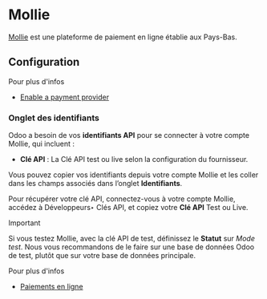 # Mollie

[Mollie](https://www.mollie.com/) est une plateforme de paiement en ligne
établie aux Pays-Bas.

## Configuration

Pour plus d'infos

  * [Enable a payment provider](../payment_providers.html#payment-providers-add-new)

### Onglet des identifiants

Odoo a besoin de vos **identifiants API** pour se connecter à votre compte
Mollie, qui incluent :

  * **Clé API** : La Clé API test ou live selon la configuration du fournisseur.

Vous pouvez copier vos identifiants depuis votre compte Mollie et les coller
dans les champs associés dans l’onglet **Identifiants**.

Pour récupérer votre clé API, connectez-vous à votre compte Mollie, accédez à
Développeurs‣ Clés API, et copiez votre **Clé API** Test ou Live.

Important

Si vous testez Mollie, avec la clé API de test, définissez le **Statut** sur
_Mode test_. Nous vous recommandons de le faire sur une base de données Odoo
de test, plutôt que sur votre base de données principale.

Pour plus d'infos

  * [Paiements en ligne](../payment_providers.html)

